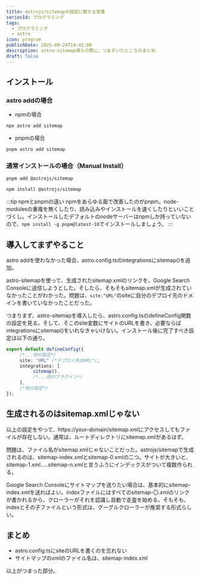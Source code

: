 ```yaml
---
title: astrojs/sitemapの設定に関する覚書
seriesId: プログラミング
tags:
  - プログラミング
  - astro
icon: program
publishDate: 2025-09-24T14:42:00
description: astro-sitemap導入の際に、つまずいたところのまとめ
draft: false
---
```

## インストール

### astro addの場合

- npmの場合

```bash
npx astro add sitemap
```

- pnpmの場合

```bash
pnpm astro add sitemap
```

### 通常インストールの場合（Manual Install）

```bash
pnpm add @astrojs/sitemap
```

```bash
npm install @astrojs/sitemap
```

:::tip npmとpnpmの違い
npmをあらゆる面で改善したのがpnpm。node-modulesの重複を無くしたり、読み込みやインストールを速くしたりといいことづくし。インストールしたデフォルトのnodeサーバーはnpmしか持っていないので、`npm install -g pnpm@latest-10`でインストールしましょう。
:::

## 導入してまずやること

astro addを使わなかった場合、astro.config.tsのintegrationsにsitemap()を追加。

astro-sitemapを使って、生成されたsitemap.xmlのリンクを、Google Search Consoleに送信しようとした。そしたら、そもそもsitemap.xmlが生成されていなかったことがわかった。問題は、`site:"URL"`のsiteに自分のデプロイ先のドメインを書いていなかったことだった。

つまりまず、astro-sitemapを導入したら、astro.config.tsのdefineConfig関数の設定を見る。そして、そこのsite変数にサイトのURLを書き、必要ならばintegrationsにsitemap()をいれなきゃいけない。インストール後に完了すべき設定は以下の通り。

```typescript
export default defineConfig({
     /*...他の設定*/
     site: "URL" /*デプロイ先のURL*/,
     integrations: [
          sitemap(),
          /*...他のプラグイン*/
     ],
     /*他の設定*/
});
```

## 生成されるのはsitemap.xmlじゃない

以上の設定をやって、https://your-domain/sitemap.xmlにアクセスしてもファイルが存在しない。通常は、ルートディレクトリにsitemap.xmlがあるはず。

問題は、ファイル名がsitemap.xmlじゃないことだった。astrojs/sitemapで生成されるのは、sitemap-index.xmlとsitemap-0.xmlの二つ。サイトが大きいと、sitemap-1.xml.....sitemap-n.xmlと言うふうにインデックスがついて複数作られる。

Google Search Consoleにサイトマップを送りたい場合は、基本的にsitemap-index.xmlを送ればよい。indexファイルにはすべてのsitemap-〇.xmlのリンクが書かれるから、クローラーがそれを認識し自動で走査を始める。そもそも、indexとその子ファイルという形式は、グーグルクローラーが推奨する形式らしい。

## まとめ

- astro.config.tsにsiteのURLを書くのを忘れない
- サイトマップのxmlのファイル名は、sitemap-index.xml

以上がつまった部分。
